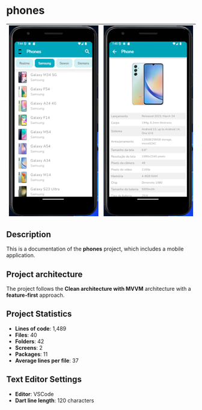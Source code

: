 # phones

| ![Home Screen](https://raw.githubusercontent.com/gheysiell/images/main/phones_screen.png) | ![Details Screen](https://raw.githubusercontent.com/gheysiell/images/main/phones_details_screen.png) |
|:---:|:---:|

## Description

This is a documentation of the **phones** project, which includes a mobile application.

## Project architecture

The project follows the **Clean architecture with MVVM** architecture with a **feature-first** approach.

## Project Statistics

- **Lines of code**: 1,489
- **Files**: 40
- **Folders**: 42
- **Screens**: 2
- **Packages**: 11
- **Average lines per file**: 37

## Text Editor Settings

- **Editor**: VSCode
- **Dart line length**: 120 characters
